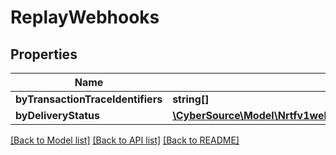# ReplayWebhooks

## Properties
Name | Type | Description | Notes
------------ | ------------- | ------------- | -------------
**byTransactionTraceIdentifiers** | **string[]** |  | [optional] 
**byDeliveryStatus** | [**\CyberSource\Model\Nrtfv1webhookswebhookIdreplaysByDeliveryStatus**](Nrtfv1webhookswebhookIdreplaysByDeliveryStatus.md) |  | [optional] 

[[Back to Model list]](../README.md#documentation-for-models) [[Back to API list]](../README.md#documentation-for-api-endpoints) [[Back to README]](../README.md)


